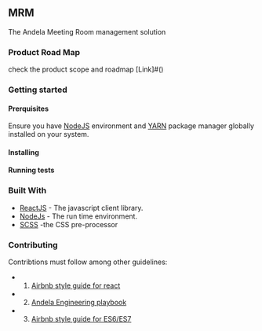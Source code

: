 
## MRM
The Andela Meeting Room management solution

### Product Road Map
check the product scope and roadmap [Link]#()

### Getting started

#### Prerquisites
Ensure you have [NodeJS](https://nodejs.org/en/) environment and [YARN](https://github.com/airbnb/javascript) package manager globally installed on your system.

#### Installing


#### Running tests

### Built With
* [ReactJS](https://reactjs.org/) - The javascript client library.
* [NodeJs](https://nodejs.org/en/) - The run time environment.
* [SCSS](http://sass-lang.com/documentation/file.SCSS_FOR_SASS_USERS.html) -the CSS pre-processor


### Contributing
Contribtions must follow among other guidelines:
* 1. [Airbnb style guide for react](https://github.com/airbnb/javascript/tree/master/react)
* 2. [Andela Engineering playbook](https://github.com/andela/engineering-playbook)
* 3. [Airbnb style guide for ES6/ES7](https://github.com/airbnb/javascript)
